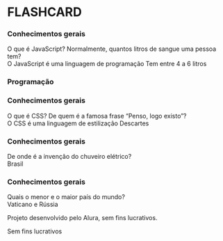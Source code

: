 # FLASHCARD
<head>
    <meta charset="UTF-8">
    <meta name="viewport" content="width=device-width, initial-scale=1.0">
    <link rel="stylesheet" href="assets/style.css">
    <title>Flashcard</title>
</head>
<body>
    <main>
        <section>
            <article class="cartao">
                <div class="cartao__conteudo">
                    <h3>Conhecimentos gerais</h3>
                    <div class="cartao__conteudo__pergunta"></div>
                    O que é JavaScript?
                    Normalmente, quantos litros de sangue uma pessoa tem?
                </div>
                <div class="cartao__conteudo__resposta"></div>
                O JavaScript é uma linguagem de programação
                Tem entre 4 a 6 litros
            </article>
        </section>
        <article class="cartao">
            <div class="cartao__conteudo">
                <h3>Programação</h3>
                <h3>Conhecimentos gerais</h3>
                <div class="cartao__conteudo__pergunta"></div>
                O que é CSS?
                De quem é a famosa frase “Penso, logo existo”?
            </div>
            <div class="cartao__conteudo__resposta"></div>
            O CSS é uma linguagem de estilização
            Descartes
        </article>
        <article class="cartao">
            <div class="cartao__conteudo">
                <h3>Conhecimentos gerais</h3>
                <div class="cartao__conteudo__pergunta"></div>
                De onde é a invenção do chuveiro elétrico?
            </div>
            <div class="cartao__conteudo__resposta"></div>
            Brasil
        </article>
    </section>
    <article class="cartao">
        <div class="cartao__conteudo">
            <h3>Conhecimentos gerais</h3>
            <div class="cartao__conteudo__pergunta"></div>
            Quais o menor e o maior país do mundo?
        </div>
        <div class="cartao__conteudo__resposta"></div>
        Vaticano e Rússia
    </article>
    </section>
        <footer>
            <p>Projeto desenvolvido pelo Alura, sem fins lucrativos.</p>
            <p>Sem fins lucrativos</p>
        </footer>
    </main>

